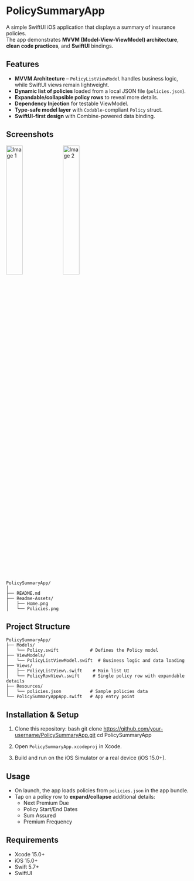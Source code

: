 # PolicySummaryApp

A simple SwiftUI iOS application that displays a summary of insurance policies.  
The app demonstrates **MVVM (Model-View-ViewModel) architecture**, **clean code practices**, and **SwiftUI** bindings.


## Features

- **MVVM Architecture** – `PolicyListViewModel` handles business logic, while SwiftUI views remain lightweight.
- **Dynamic list of policies** loaded from a local JSON file (`policies.json`).
- **Expandable/collapsible policy rows** to reveal more details.
- **Dependency Injection** for testable ViewModel.
- **Type-safe model layer** with `Codable`-compliant `Policy` struct.
- **SwiftUI-first design** with Combine-powered data binding.

## Screenshots

<p>
  <img src="./Readme-Assets/Ping1.png" width="30%" alt="Image 1">
  <img src="./Readme-Assets/Ping2.png" width="30%" alt="Image 2">
</p>

```
PolicySummaryApp/
│
├── README.md
├── Readme-Assets/
│   ├── Home.png
│   └── Policies.png

```

## Project Structure


```
PolicySummaryApp/
├── Models/
│   └── Policy.swift            # Defines the Policy model
├── ViewModels/
│   └── PolicyListViewModel.swift  # Business logic and data loading
├── Views/
│   ├── PolicyListView\.swift    # Main list UI
│   └── PolicyRowView\.swift     # Single policy row with expandable details
├── Resources/
│   └── policies.json           # Sample policies data
└── PolicySummaryAppApp.swift   # App entry point
```


## Installation & Setup

1. Clone this repository:
    bash
    git clone https://github.com/your-username/PolicySummaryApp.git
    cd PolicySummaryApp

2. Open `PolicySummaryApp.xcodeproj` in Xcode.

3. Build and run on the iOS Simulator or a real device (iOS 15.0+).



## Usage

- On launch, the app loads policies from `policies.json` in the app bundle.
- Tap on a policy row to **expand/collapse** additional details:
  - Next Premium Due
  - Policy Start/End Dates
  - Sum Assured
  - Premium Frequency

## Requirements

* Xcode 15.0+
* iOS 15.0+
* Swift 5.7+
* SwiftUI
